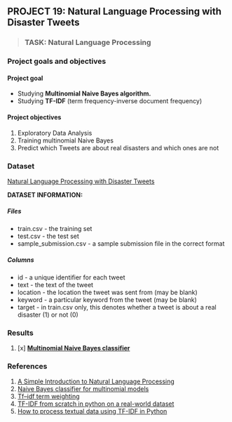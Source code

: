 ## PROJECT 19: Natural Language Processing with Disaster Tweets

> ### TASK: Natural Language Processing

### Project goals and objectives

#### Project goal

- Studying **Multinomial Naive Bayes algorithm.**
- Studying **TF-IDF** (term frequency-inverse document frequency)


#### Project objectives

1. Exploratory Data Analysis
2. Training multinomial Naive Bayes
3. Predict which Tweets are about real disasters and which ones are not


### Dataset

[Natural Language Processing with Disaster Tweets](https://www.kaggle.com/c/nlp-getting-started/data)

**DATASET INFORMATION:**

##### Files
- train.csv - the training set
- test.csv - the test set
- sample_submission.csv - a sample submission file in the correct format

##### Columns
- id - a unique identifier for each tweet
- text - the text of the tweet
- location - the location the tweet was sent from (may be blank)
- keyword - a particular keyword from the tweet (may be blank)
- target - in train.csv only, this denotes whether a tweet is about a real disaster (1) or not (0)

### Results

1. [x] [**Multinomial Naive Bayes classifier**](https://github.com/rttrif/TrifonovRS.Deep_Learning_Portfolio.github.io/blob/main/Project%2019:%20NLP%20with%20Disaster%20Tweets/Multinomial_Naive_Bayes_classifier.py)


### References

1. [A Simple Introduction to Natural Language Processing](https://becominghuman.ai/a-simple-introduction-to-natural-language-processing-ea66a1747b32)
2. [Naive Bayes classifier for multinomial models](https://scikit-learn.org/stable/modules/generated/sklearn.naive_bayes.MultinomialNB.html#sklearn.naive_bayes.MultinomialNB)
3. [Tf–idf term weighting](https://scikit-learn.org/stable/modules/feature_extraction.html#tfidf-term-weighting)
4. [TF-IDF from scratch in python on a real-world dataset](https://towardsdatascience.com/tf-idf-for-document-ranking-from-scratch-in-python-on-real-world-dataset-796d339a4089)
5. [How to process textual data using TF-IDF in Python](https://medium.com/free-code-camp/how-to-process-textual-data-using-tf-idf-in-python-cd2bbc0a94a3)

